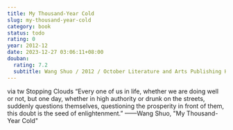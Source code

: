 ```yaml
---
title: My Thousand-Year Cold
slug: my-thousand-year-cold
category: book
status: todo
rating: 0
year: 2012-12
date: 2023-12-27 03:06:11+08:00
douban:
  rating: 7.2
  subtitle: Wang Shuo / 2012 / October Literature and Arts Publishing House, Beijing
---
```


via tw Stopping Clouds “Every one of us in life, whether we are doing well or not, but one day, whether in high authority or drunk on the streets, suddenly questions themselves, questioning the prosperity in front of them, this doubt is the seed of enlightenment.” ——Wang Shuo, "My Thousand-Year Cold"
